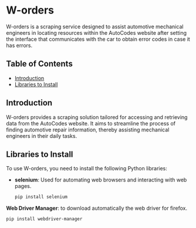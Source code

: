 # W-orders

W-orders is a scraping service designed to assist automotive mechanical engineers in locating resources within the AutoCodes website after setting the interface that communicates with the car to obtain error codes in case it has errors.

## Table of Contents
- [Introduction](#introduction)
- [Libraries to Install](#libraries-to-install)

## Introduction

W-orders provides a scraping solution tailored for accessing and retrieving data from the AutoCodes website. It aims to streamline the process of finding automotive repair information, thereby assisting mechanical engineers in their daily tasks.

## Libraries to Install

To use W-orders, you need to install the following Python libraries:

- **selenium**: Used for automating web browsers and interacting with web pages.
   ```bash
   pip install selenium

**Web Driver Manager**: to download automatically the web driver for firefox.
   ```bash
   pip install webdriver-manager